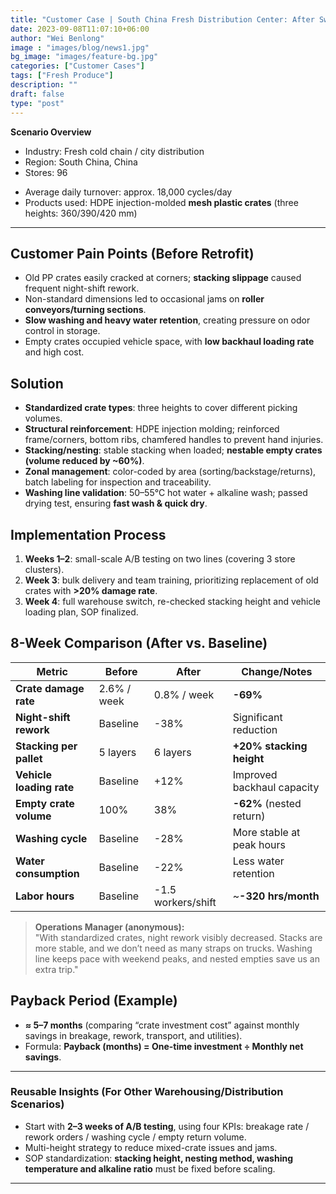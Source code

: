 ```yaml
---
title: "Customer Case | South China Fresh Distribution Center: After Switching to HDPE Mesh Crates, Picking Efficiency Improved and Losses Decreased"
date: 2023-09-08T11:07:10+06:00
author: "Wei Benlong"
image : "images/blog/news1.jpg"
bg_image: "images/feature-bg.jpg"
categories: ["Customer Cases"]
tags: ["Fresh Produce"]
description: ""
draft: false
type: "post"
---
```


**Scenario Overview**  
- Industry: Fresh cold chain / city distribution  
- Region: South China, China  
- Stores: 96  
<!--more-->
- Average daily turnover: approx. 18,000 cycles/day  
- Products used: HDPE injection-molded **mesh plastic crates** (three heights: 360/390/420 mm)

---

## Customer Pain Points (Before Retrofit)
- Old PP crates easily cracked at corners; **stacking slippage** caused frequent night-shift rework.  
- Non-standard dimensions led to occasional jams on **roller conveyors/turning sections**.  
- **Slow washing and heavy water retention**, creating pressure on odor control in storage.  
- Empty crates occupied vehicle space, with **low backhaul loading rate** and high cost.  

## Solution
- **Standardized crate types**: three heights to cover different picking volumes.  
- **Structural reinforcement**: HDPE injection molding; reinforced frame/corners, bottom ribs, chamfered handles to prevent hand injuries.  
- **Stacking/nesting**: stable stacking when loaded; **nestable empty crates (volume reduced by ~60%)**.  
- **Zonal management**: color-coded by area (sorting/backstage/returns), batch labeling for inspection and traceability.  
- **Washing line validation**: 50–55°C hot water + alkaline wash; passed drying test, ensuring **fast wash & quick dry**.  

## Implementation Process
1. **Weeks 1–2**: small-scale A/B testing on two lines (covering 3 store clusters).  
2. **Week 3**: bulk delivery and team training, prioritizing replacement of old crates with **>20% damage rate**.  
3. **Week 4**: full warehouse switch, re-checked stacking height and vehicle loading plan, SOP finalized.  

## 8-Week Comparison (After vs. Baseline)
| Metric                   | Before         | After          | Change/Notes               |
|---------------------------|----------------|----------------|----------------------------|
| **Crate damage rate**     | 2.6% / week    | 0.8% / week    | **-69%**                   |
| **Night-shift rework**    | Baseline       | -38%           | Significant reduction      |
| **Stacking per pallet**   | 5 layers       | 6 layers       | **+20% stacking height**   |
| **Vehicle loading rate**  | Baseline       | +12%           | Improved backhaul capacity |
| **Empty crate volume**    | 100%           | 38%            | **-62%** (nested return)   |
| **Washing cycle**         | Baseline       | -28%           | More stable at peak hours  |
| **Water consumption**     | Baseline       | -22%           | Less water retention       |
| **Labor hours**           | Baseline       | -1.5 workers/shift | ~**-320 hrs/month**   |

> **Operations Manager (anonymous):**  
> "With standardized crates, night rework visibly decreased. Stacks are more stable, and we don’t need as many straps on trucks. Washing line keeps pace with weekend peaks, and nested empties save us an extra trip."  

## Payback Period (Example)
- **≈ 5–7 months** (comparing “crate investment cost” against monthly savings in breakage, rework, transport, and utilities).  
- Formula: **Payback (months) = One-time investment ÷ Monthly net savings**.  

---

### Reusable Insights (For Other Warehousing/Distribution Scenarios)
- Start with **2–3 weeks of A/B testing**, using four KPIs: breakage rate / rework orders / washing cycle / empty return volume.  
- Multi-height strategy to reduce mixed-crate issues and jams.  
- SOP standardization: **stacking height, nesting method, washing temperature and alkaline ratio** must be fixed before scaling.  
---
